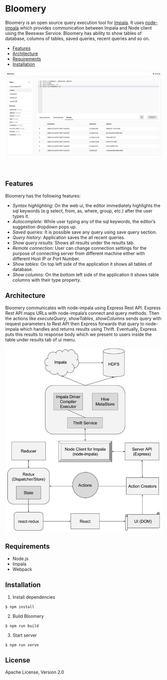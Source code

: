 # Bloomery

Bloomery is an open source query execution tool for [Impala](http://impala.io/). It uses [node-impala](https://github.com/ufukomer/node-impala) which provides communication between Impala and Node client using the Beeswax Service. Bloomery has ability to show tables of database, columns of tables, saved queries, recent queries and so on.

* [Features](#features)
* [Architecture](#architecture)
* [Requirements](#requirements)
* [Installation](#installation)

![Bloomery UI](screenshots/bloomery.png)

## Features

Bloomery has the following features:

* _Syntax highlighting:_ On the web ui, the editor immediately highlights the sql keywords (e.g select, from, as, where, group, etc.) after the user types it.
* _Autocomplete:_ While user typing any of the sql keywords, the editor’s suggestion dropdown pops up.
* _Saved queries:_ It is possible save any query using save query section.
* _Query history:_ Application saves the all recent queries.
* _Show query results:_ Shows all results under the results tab.
* _Remote connection:_ User can change connection settings for the purpose of connecting server from different machine either with different Host IP or Port Number.
* _Show tables:_ On top left side of the application it shows all tables of database.
* _Show columns:_ On the bottom left side of the application it shows table columns with their type property.

## Architecture

Bloomery communicates with node-impala using Express Rest API. Express Rest API maps URLs with node-impala’s connect and query methods. Then the actions like _executeQuery_, _showTables_, _showColumns_ sends query with request parameters to Rest API then Express forwards that query to node-impala which handles and returns results using Thrift. Eventually, Express puts this results to response body which we present to users inside the table under results tab of ui menu.

![Bloomery Architecture](screenshots/architecture.png)

## Requirements

* Node.js
* Impala
* Webpack

## Installation

1. Install dependencies 
```
$ npm install
```

2. Build Bloomery
```
$ npm run build
```

3. Start server
```
$ npm run serve
```

## License

Apache License, Version 2.0
